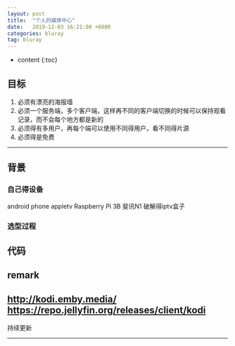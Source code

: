 ```yaml
---
layout: post
title:  "个人的媒体中心"
date:   2019-12-03 16:21:00 +0800
categories: bluray
tag: bluray
---
```


* content
{:toc}

## 目标

1. 必须有漂亮的海报墙
2. 必须一个服务端，多个客户端，这样再不同的客户端切换的时候可以保持观看记录，而不会每个地方都是新的
3. 必须得有多用户，再每个端可以使用不同得用户，看不同得片源
4. 必须得是免费

---

## 背景

### 自己得设备

android phone
appletv
Raspberry Pi 3B
斐讯N1
破解得iptv盒子

### 选型过程


## 代码

## remark
http://kodi.emby.media/
https://repo.jellyfin.org/releases/client/kodi
---
持续更新

---

[jekyll]:      http://jekyllrb.com
[jekyll-gh]:   https://github.com/jekyll/jekyll
[jekyll-help]: https://github.com/jekyll/jekyll-help
